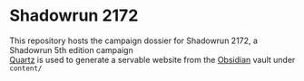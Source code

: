 # Shadowrun 2172

This repository hosts the campaign dossier for Shadowrun 2172, a Shadowrun 5th edition campaign  
[Quartz](https://quartz.jzhao.xyz/) is used to generate a servable website from the [Obsidian](https://obsidian.md/) vault under `content/`